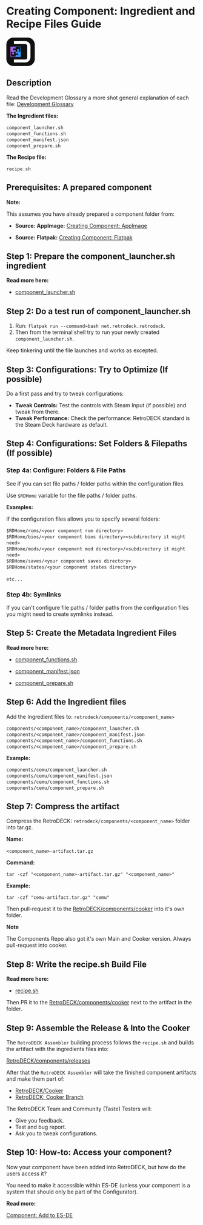 # Creating Component: Ingredient and Recipe Files Guide

<img src="../../../wiki_icons/retrodeck/icon-assembler.svg" width="75">

## Description 

Read the Development Glossary a more shot general explanation of each file: [Development Glossary](../../development-glossary.md) 

**The Ingredient files:**

```
component_launcher.sh
component_functions.sh
component_manifest.json
component_prepare.sh
```

**The Recipe file:**

```
recipe.sh
```

## Prerequisites: A prepared component

**Note:**

This assumes you have already prepared a component folder from:

- **Source: AppImage:** [Creating Component: AppImage](component-create-appimage.md)

- **Source: Flatpak:** [Creating Component: Flatpak](component-create-flatpak.md)

## Step 1: Prepare the component_launcher.sh ingredient

**Read more here:** 

- [component_launcher.sh](../component-files/component-ingredient-launcher.md)

## Step 2: Do a test run of component_launcher.sh 

1. Run: `flatpak run --command=bash net.retrodeck.retrodeck`.
2. Then from the terminal shell try to run your newly created `component_launcher.sh`.

Keep tinkering until the file launches and works as excepted.

## Step 3: Configurations: Try to Optimize (If possible) 

Do a first pass and try to tweak configurations:

- **Tweak Controls:** Test the controls with Steam Input (if possible) and tweak from there.
- **Tweak Performance:** Check the performance: RetroDECK standard is the Steam Deck hardware as default.

## Step 4: Configurations: Set Folders & Filepaths (If possible) 

### Step 4a: Configure: Folders & File Paths 

See if you can set file paths / folder paths within the configuration files.

Use `$RDHome` variable for the file paths / folder paths.

**Examples:**

If the configuration files allows you to specify several folders:

```
$RDHome/roms/<your component rom directory>
$RDHome/bios/<your component bios directory><subdirectory it might need>
$RDHome/mods/<your component mod directory>/<subdirectory it might need>
$RDHome/saves/<your component saves directory>
$RDHome/states/<your component states directory>

etc...
```

### Step 4b: Symlinks

If you can't configure file paths / folder paths from the configuration files you might need to create symlinks instead.

## Step 5: Create the Metadata Ingredient Files

**Read more here:** 

- [component_functions.sh](../component-files/component-ingredient-functions.md)

- [component_manifest.json](../component-files/component-ingredient-manifest.md)

- [component_prepare.sh](../component-files/component-ingredient-prepare.md)

## Step 6: Add the Ingredient files

Add the Ingredient files to: `retrodeck/components/<component_name>`

```
components/<component_name>/component_launcher.sh 
components/<component_name>/component_manifest.json
components/<component_name>/component_functions.sh
components/<component_name>/component_prepare.sh
```

**Example:**

```
components/cemu/component_launcher.sh 
components/cemu/component_manifest.json
components/cemu/component_functions.sh
components/cemu/component_prepare.sh
```

## Step 7: Compress the artifact

Compress the RetroDECK: `retrodeck/components/<component_name>` folder into tar.gz. 

**Name:** 

`<component_name>-artifact.tar.gz`

**Command:**

```
tar -czf "<component_name>-artifact.tar.gz" "<component_name>"
```

**Example:**

```
tar -czf "cemu-artifact.tar.gz" "cemu"
```

Then pull-request it to the [RetroDECK/components/cooker](https://github.com/RetroDECK/components/tree/cooker) into it's own folder.

**Note**

The Components Repo also got it's own Main and Cooker version. Always pull-request into cooker.

## Step 8: Write the recipe.sh Build File

**Read more here:** 

- [recipe.sh](../component-files/component-recipe.md)

Then PR it to the [RetroDECK/components/cooker](https://github.com/RetroDECK/components/tree/cooker) next to the artifact in the folder.


## Step 9: Assemble the Release & Into the Cooker

The `RetroDECK Assembler` building process follows the `recipe.sh` and builds the artifact with the ingredients files into:

[RetroDECK/components/releases](https://github.com/RetroDECK/components/releases) 

After that the `RetroDECK Assembler`  will take the finished component artifacts and make them part of: 

- [RetroDECK/Cooker](https://github.com/RetroDECK/Cooker)
- [RetroDECK: Cooker Branch](https://github.com/RetroDECK/RetroDECK/tree/cooker)

The RetroDECK Team and Community (Taste) Testers will:

- Give you feedback.
- Test and bug report.
- Ask you to tweak configurations. 

## Step 10: How-to: Access your component? 

Now your component have been added into RetroDECK, but how do the users access it?

You need to make it accessible within ES-DE (unless your component is a system that should only be part of the Configurator).

**Read more:** 

[Component: Add to ES-DE](component-add-to-es-de.md)
 
